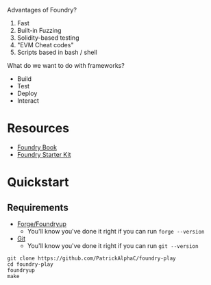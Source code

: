 Advantages of Foundry?

1. Fast
2. Built-in Fuzzing
3. Solidity-based testing
4. "EVM Cheat codes"
5. Scripts based in bash / shell

What do we want to do with frameworks?

-   Build
-   Test
-   Deploy
-   Interact

# Resources

-   [Foundry Book](https://onbjerg.github.io/foundry-book/)
-   [Foundry Starter Kit](https://github.com/smartcontractkit/foundry-starter-kit)

# Quickstart

## Requirements

-   [Forge/Foundryup](https://github.com/gakonst/foundry#installation)
    -   You'll know you've done it right if you can run `forge --version`
-   [Git](https://git-scm.com/book/en/v2/Getting-Started-Installing-Git)
    -   You'll know you've done it right if you can run `git --version`

```
git clone https://github.com/PatrickAlphaC/foundry-play
cd foundry-play
foundryup
make
```
